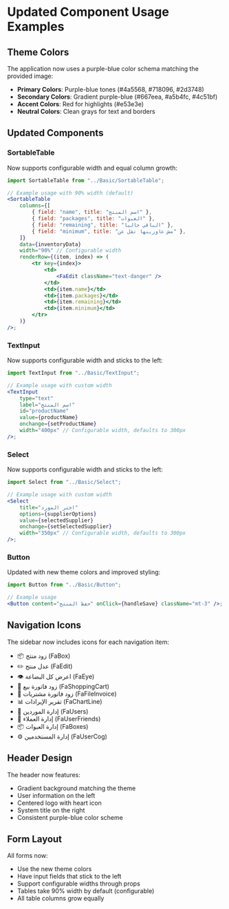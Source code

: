 # Updated Component Usage Examples

## Theme Colors

The application now uses a purple-blue color schema matching the provided image:

-   **Primary Colors**: Purple-blue tones (#4a5568, #718096, #2d3748)
-   **Secondary Colors**: Gradient purple-blue (#667eea, #a5b4fc, #4c51bf)
-   **Accent Colors**: Red for highlights (#e53e3e)
-   **Neutral Colors**: Clean grays for text and borders

## Updated Components

### SortableTable

Now supports configurable width and equal column growth:

```jsx
import SortableTable from "../Basic/SortableTable";

// Example usage with 90% width (default)
<SortableTable
    columns={[
        { field: "name", title: "اسم المنتج" },
        { field: "packages", title: "العبوات" },
        { field: "remaining", title: "الباقي حاليا" },
        { field: "minimum", title: "مش عاوزينها تقل عن" },
    ]}
    data={inventoryData}
    width="90%" // Configurable width
    renderRow={(item, index) => (
        <tr key={index}>
            <td>
                <FaEdit className="text-danger" />
            </td>
            <td>{item.name}</td>
            <td>{item.packages}</td>
            <td>{item.remaining}</td>
            <td>{item.minimum}</td>
        </tr>
    )}
/>;
```

### TextInput

Now supports configurable width and sticks to the left:

```jsx
import TextInput from "../Basic/TextInput";

// Example usage with custom width
<TextInput
    type="text"
    label="اسم المنتج"
    id="productName"
    value={productName}
    onchange={setProductName}
    width="400px" // Configurable width, defaults to 300px
/>;
```

### Select

Now supports configurable width and sticks to the left:

```jsx
import Select from "../Basic/Select";

// Example usage with custom width
<Select
    title="اختر المورد"
    options={supplierOptions}
    value={selectedSupplier}
    onchange={setSelectedSupplier}
    width="350px" // Configurable width, defaults to 300px
/>;
```

### Button

Updated with new theme colors and improved styling:

```jsx
import Button from "../Basic/Button";

// Example usage
<Button content="حفظ المنتج" onClick={handleSave} className="mt-3" />;
```

## Navigation Icons

The sidebar now includes icons for each navigation item:

-   📦 زود منتج (FaBox)
-   ✏️ عدل منتج (FaEdit)
-   👁️ اعرض كل البضاعة (FaEye)
-   🛒 زود فاتورة بيع (FaShoppingCart)
-   📄 زود فاتورة مشتريات (FaFileInvoice)
-   📊 تقرير الإيرادات (FaChartLine)
-   👥 إدارة الموردين (FaUsers)
-   👤 إدارة العملاء (FaUserFriends)
-   📦 إدارة العبوات (FaBoxes)
-   ⚙️ إدارة المستخدمين (FaUserCog)

## Header Design

The header now features:

-   Gradient background matching the theme
-   User information on the left
-   Centered logo with heart icon
-   System title on the right
-   Consistent purple-blue color scheme

## Form Layout

All forms now:

-   Use the new theme colors
-   Have input fields that stick to the left
-   Support configurable widths through props
-   Tables take 90% width by default (configurable)
-   All table columns grow equally
